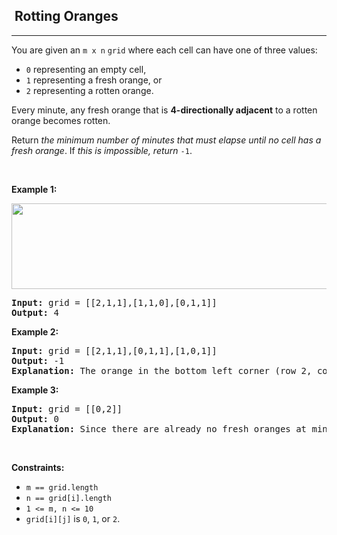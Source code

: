 <h2>  Rotting Oranges</h2><hr><div style="user-select: auto;"><p style="user-select: auto;">You are given an <code style="user-select: auto;">m x n</code> <code style="user-select: auto;">grid</code> where each cell can have one of three values:</p>

<ul style="user-select: auto;">
	<li style="user-select: auto;"><code style="user-select: auto;">0</code> representing an empty cell,</li>
	<li style="user-select: auto;"><code style="user-select: auto;">1</code> representing a fresh orange, or</li>
	<li style="user-select: auto;"><code style="user-select: auto;">2</code> representing a rotten orange.</li>
</ul>

<p style="user-select: auto;">Every minute, any fresh orange that is <strong style="user-select: auto;">4-directionally adjacent</strong> to a rotten orange becomes rotten.</p>

<p style="user-select: auto;">Return <em style="user-select: auto;">the minimum number of minutes that must elapse until no cell has a fresh orange</em>. If <em style="user-select: auto;">this is impossible, return</em> <code style="user-select: auto;">-1</code>.</p>

<p style="user-select: auto;">&nbsp;</p>
<p style="user-select: auto;"><strong style="user-select: auto;">Example 1:</strong></p>
<img alt="" src="https://assets.leetcode.com/uploads/2019/02/16/oranges.png" style="width: 650px; height: 137px; user-select: auto;">
<pre style="user-select: auto;"><strong style="user-select: auto;">Input:</strong> grid = [[2,1,1],[1,1,0],[0,1,1]]
<strong style="user-select: auto;">Output:</strong> 4
</pre>

<p style="user-select: auto;"><strong style="user-select: auto;">Example 2:</strong></p>

<pre style="user-select: auto;"><strong style="user-select: auto;">Input:</strong> grid = [[2,1,1],[0,1,1],[1,0,1]]
<strong style="user-select: auto;">Output:</strong> -1
<strong style="user-select: auto;">Explanation:</strong> The orange in the bottom left corner (row 2, column 0) is never rotten, because rotting only happens 4-directionally.
</pre>

<p style="user-select: auto;"><strong style="user-select: auto;">Example 3:</strong></p>

<pre style="user-select: auto;"><strong style="user-select: auto;">Input:</strong> grid = [[0,2]]
<strong style="user-select: auto;">Output:</strong> 0
<strong style="user-select: auto;">Explanation:</strong> Since there are already no fresh oranges at minute 0, the answer is just 0.
</pre>

<p style="user-select: auto;">&nbsp;</p>
<p style="user-select: auto;"><strong style="user-select: auto;">Constraints:</strong></p>

<ul style="user-select: auto;">
	<li style="user-select: auto;"><code style="user-select: auto;">m == grid.length</code></li>
	<li style="user-select: auto;"><code style="user-select: auto;">n == grid[i].length</code></li>
	<li style="user-select: auto;"><code style="user-select: auto;">1 &lt;= m, n &lt;= 10</code></li>
	<li style="user-select: auto;"><code style="user-select: auto;">grid[i][j]</code> is <code style="user-select: auto;">0</code>, <code style="user-select: auto;">1</code>, or <code style="user-select: auto;">2</code>.</li>
</ul>
</div>